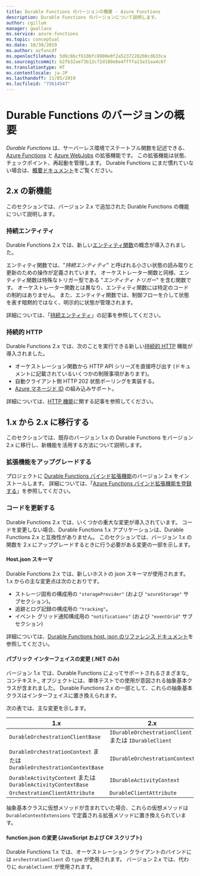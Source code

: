 ```yaml
---
title: Durable Functions のバージョンの概要 - Azure Functions
description: Durable Functions のバージョンについて説明します。
author: cgillum
manager: gwallace
ms.service: azure-functions
ms.topic: conceptual
ms.date: 10/30/2019
ms.author: azfuncdf
ms.openlocfilehash: 5d6c8bcf610bfc8900e0f2a5237228208cd633ca
ms.sourcegitcommit: b2fb32ae73b12cf2d180e6e4ffffa13a31aa4c6f
ms.translationtype: HT
ms.contentlocale: ja-JP
ms.lasthandoff: 11/05/2019
ms.locfileid: "73614547"
---
```

# <a name="durable-functions-versions-overview"></a>Durable Functions のバージョンの概要

*Durable Functions* は、サーバーレス環境でステートフル関数を記述できる、[Azure Functions](../functions-overview.md) と [Azure WebJobs](../../app-service/web-sites-create-web-jobs.md) の拡張機能です。 この拡張機能は状態、チェックポイント、再起動を管理します。 Durable Functions にまだ慣れていない場合は、[概要ドキュメント](durable-functions-overview.md)をご覧ください。

## <a name="new-features-in-2x"></a>2\.x の新機能

このセクションでは、バージョン 2.x で追加された Durable Functions の機能について説明します。

### <a name="durable-entities"></a>持続エンティティ

Durable Functions 2.x では、新しい[エンティティ関数](durable-functions-entities.md)の概念が導入されました。

エンティティ関数では、"*持続エンティティ*" と呼ばれる小さい状態の読み取りと更新のための操作が定義されています。 オーケストレーター関数と同様、エンティティ関数は特殊なトリガー型である "*エンティティ トリガー*" を含む関数です。 オーケストレーター関数とは異なり、エンティティ関数には特定のコードの制約はありません。 また、エンティティ関数では、制御フローを介して状態を表す暗黙的ではなく、明示的に状態が管理されます。

詳細については、「[持続エンティティ](durable-functions-entities.md)」の記事を参照してください。

### <a name="durable-http"></a>持続的 HTTP

Durable Functions 2.x では、次のことを実行できる新しい[持続的 HTTP](durable-functions-http-features.md#consuming-http-apis) 機能が導入されました。

* オーケストレーション関数から HTTP API シリーズを直接呼び出す (ドキュメントに記載されているいくつかの制限事項があります)。
* 自動クライアント側 HTTP 202 状態ポーリングを実装する。
* [Azure マネージド ID](../../active-directory/managed-identities-azure-resources/overview.md) の組み込みサポート。

詳細については、[HTTP 機能](durable-functions-http-features.md#consuming-http-apis)に関する記事を参照してください。

## <a name="migrate-from-1x-to-2x"></a>1\.x から 2.x に移行する

このセクションでは、既存のバージョン 1.x の Durable Functions をバージョン 2.x に移行し、新機能を活用する方法について説明します。

### <a name="upgrade-the-extension"></a>拡張機能をアップグレードする

プロジェクトに [Durable Functions バインド拡張機能](https://www.nuget.org/packages/Microsoft.Azure.WebJobs.Extensions.DurableTask)のバージョン 2.x をインストールします。 詳細については、「[Azure Functions バインド拡張機能を登録する](../functions-bindings-register.md)」を参照してください。

### <a name="update-your-code"></a>コードを更新する

Durable Functions 2.x では、いくつかの重大な変更が導入されています。 コードを変更しない場合、Durable Functions 1.x アプリケーションは、Durable Functions 2.x と互換性がありません。 このセクションでは、バージョン 1.x の関数を 2.x にアップグレードするときに行う必要がある変更の一部を示します。

#### <a name="hostjson-schema"></a>Host.json スキーマ

Durable Functions 2.x では、新しいホストの json スキーマが使用されます。 1\.x からの主な変更点は次のとおりです。

* ストレージ固有の構成用の `"storageProvider"` (および `"azureStorage"` サブセクション)。
* 追跡とログ記録の構成用の `"tracking"`。
* イベント グリッド通知構成用の `"notifications"` (および `"eventGrid"` サブセクション)

詳細については、[Durable Functions host. json のリファレンス ドキュメント](durable-functions-bindings.md#durable-functions-2-0-host-json)を参照してください。

#### <a name="public-interface-changes-net-only"></a>パブリック インターフェイスの変更 (.NET のみ)

バージョン 1.x では、Durable Functions によってサポートされるさまざまな_コンテキスト_ オブジェクトには、単体テストでの使用が意図される抽象基本クラスが含まれました。 Durable Functions 2.x の一部として、これらの抽象基本クラスはインターフェイスに置き換えられます。

次の表では、主な変更を示します。

| 1.x | 2.x |
|----------|----------|
| `DurableOrchestrationClientBase` | `IDurableOrchestrationClient` または `IDurableClient` |
| `DurableOrchestrationContext` または `DurableOrchestrationContextBase` | `IDurableOrchestrationContext` |
| `DurableActivityContext` または `DurableActivityContextBase` | `IDurableActivityContext` |
| `OrchestrationClientAttribute` | `DurableClientAttribute` |

抽象基本クラスに仮想メソッドが含まれていた場合、これらの仮想メソッドは `DurableContextExtensions` で定義される拡張メソッドに置き換えられています。

#### <a name="functionjson-changes-javascript-and-c-script"></a>function.json の変更 (JavaScript および C# スクリプト)

Durable Functions 1.x では、オーケストレーション クライアントのバインドには `orchestrationClient` の `type` が使用されます。 バージョン 2.x では、代わりに `durableClient` が使用されます。
